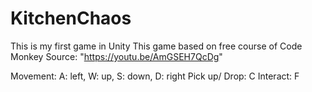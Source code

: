# KitchenChaos
This is my first game in Unity
This game based on free course of Code Monkey
Source: "https://youtu.be/AmGSEH7QcDg"

Movement: A: left, W: up, S: down, D: right
Pick up/ Drop: C
Interact: F
